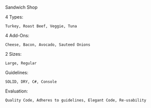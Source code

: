 Sandwich Shop

  4 Types:
  
    Turkey, Roast Beef, Veggie, Tuna
    
  4 Add-Ons:
  
    Cheese, Bacon, Avocado, Sauteed Onions
    
  2 Sizes:
  
    Large, Regular
    
Guidelines:

  `SOLID, DRY, C#, Console`
  
Evaluation:

  `Quality Code, Adheres to guidelines, Elegant Code, Re-usability`
